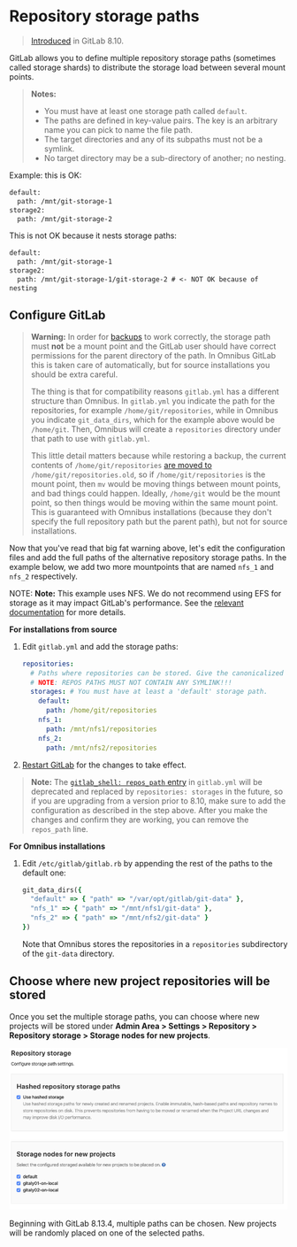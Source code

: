 # Repository storage paths

> [Introduced][ce-4578] in GitLab 8.10.

GitLab allows you to define multiple repository storage paths (sometimes called
storage shards) to distribute the storage load between several mount points.

> **Notes:**
>
> - You must have at least one storage path called `default`.
> - The paths are defined in key-value pairs. The key is an arbitrary name you
>   can pick to name the file path.
> - The target directories and any of its subpaths must not be a symlink.
> - No target directory may be a sub-directory of another; no nesting.

Example: this is OK:

```plaintext
default:
  path: /mnt/git-storage-1
storage2:
  path: /mnt/git-storage-2
```

This is not OK because it nests storage paths:

```plaintext
default:
  path: /mnt/git-storage-1
storage2:
  path: /mnt/git-storage-1/git-storage-2 # <- NOT OK because of nesting
```

## Configure GitLab

> **Warning:**
> In order for [backups] to work correctly, the storage path must **not** be a
> mount point and the GitLab user should have correct permissions for the parent
> directory of the path. In Omnibus GitLab this is taken care of automatically,
> but for source installations you should be extra careful.
>
> The thing is that for compatibility reasons `gitlab.yml` has a different
> structure than Omnibus. In `gitlab.yml` you indicate the path for the
> repositories, for example `/home/git/repositories`, while in Omnibus you
> indicate `git_data_dirs`, which for the example above would be `/home/git`.
> Then, Omnibus will create a `repositories` directory under that path to use with
> `gitlab.yml`.
>
> This little detail matters because while restoring a backup, the current
> contents of  `/home/git/repositories` [are moved to][raketask] `/home/git/repositories.old`,
> so if `/home/git/repositories` is the mount point, then `mv` would be moving
> things between mount points, and bad things could happen. Ideally,
> `/home/git` would be the mount point, so then things would be moving within the
> same mount point. This is guaranteed with Omnibus installations (because they
> don't specify the full repository path but the parent path), but not for source
> installations.

Now that you've read that big fat warning above, let's edit the configuration
files and add the full paths of the alternative repository storage paths. In
the example below, we add two more mountpoints that are named `nfs_1` and `nfs_2`
respectively.

NOTE: **Note:** This example uses NFS. We do not recommend using EFS for storage as it may impact GitLab's performance. See the [relevant documentation](high_availability/nfs.md#avoid-using-awss-elastic-file-system-efs) for more details.

**For installations from source**

1. Edit `gitlab.yml` and add the storage paths:

   ```yaml
   repositories:
     # Paths where repositories can be stored. Give the canonicalized absolute pathname.
     # NOTE: REPOS PATHS MUST NOT CONTAIN ANY SYMLINK!!!
     storages: # You must have at least a 'default' storage path.
       default:
         path: /home/git/repositories
       nfs_1:
         path: /mnt/nfs1/repositories
       nfs_2:
         path: /mnt/nfs2/repositories
   ```

1. [Restart GitLab][restart-gitlab] for the changes to take effect.

>**Note:**
The [`gitlab_shell: repos_path` entry][repospath] in `gitlab.yml` will be
deprecated and replaced by `repositories: storages` in the future, so if you
are upgrading from a version prior to 8.10, make sure to add the configuration
as described in the step above. After you make the changes and confirm they are
working, you can remove the `repos_path` line.

**For Omnibus installations**

1. Edit `/etc/gitlab/gitlab.rb` by appending the rest of the paths to the
   default one:

   ```ruby
   git_data_dirs({
     "default" => { "path" => "/var/opt/gitlab/git-data" },
     "nfs_1" => { "path" => "/mnt/nfs1/git-data" },
     "nfs_2" => { "path" => "/mnt/nfs2/git-data" }
   })
   ```

   Note that Omnibus stores the repositories in a `repositories` subdirectory
   of the `git-data` directory.

## Choose where new project repositories will be stored

Once you set the multiple storage paths, you can choose where new projects will
be stored under **Admin Area > Settings > Repository > Repository storage > Storage
nodes for new projects**.

![Choose repository storage path in Admin Area](img/repository_storages_admin_ui.png)

Beginning with GitLab 8.13.4, multiple paths can be chosen. New projects will be
randomly placed on one of the selected paths.

[ce-4578]: https://gitlab.com/gitlab-org/gitlab-foss/-/merge_requests/4578
[restart-gitlab]: restart_gitlab.md#installations-from-source
[reconfigure-gitlab]: restart_gitlab.md#omnibus-gitlab-reconfigure
[backups]: ../raketasks/backup_restore.md
[raketask]: https://gitlab.com/gitlab-org/gitlab/blob/033e5423a2594e08a7ebcd2379bd2331f4c39032/lib/backup/repository.rb#L54-56
[repospath]: https://gitlab.com/gitlab-org/gitlab-foss/-/blob/8-9-stable/config/gitlab.yml.example#L457
[ce-11449]: https://gitlab.com/gitlab-org/gitlab-foss/-/merge_requests/11449
